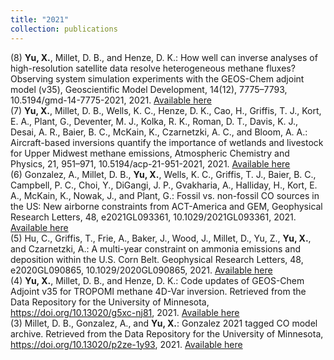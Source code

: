 ```yaml
---
title: "2021"
collection: publications
---
```

(8) **Yu, X.**, Millet, D. B., and Henze, D. K.: How well can inverse analyses of high-resolution satellite data resolve heterogeneous methane fluxes? Observing system simulation experiments with the GEOS-Chem adjoint model (v35), Geoscientific Model Development, 14(12), 7775–7793, 10.5194/gmd-14-7775-2021, 2021. [Available here](https://gmd.copernicus.org/articles/14/7775/2021)<br>
(7) **Yu, X.**, Millet, D. B., Wells, K. C., Henze, D. K., Cao, H., Griffis, T. J., Kort, E. A., Plant, G., Deventer, M. J., Kolka, R. K., Roman, D. T., Davis, K. J., Desai, A. R., Baier, B. C., McKain, K., Czarnetzki, A. C., and Bloom, A. A.: Aircraft-based inversions quantify the importance of wetlands and livestock for Upper Midwest methane emissions, Atmospheric Chemistry and Physics, 21, 951–971, 10.5194/acp-21-951-2021, 2021. [Available here](https://acp.copernicus.org/articles/21/951/2021)<br>
(6) Gonzalez, A., Millet, D. B., **Yu, X.**, Wells, K. C., Griffis, T. J., Baier, B. C., Campbell, P. C., Choi, Y., DiGangi, J. P., Gvakharia, A., Halliday, H., Kort, E. A., McKain, K., Nowak, J., and Plant, G.: Fossil vs. non-fossil CO sources in the US: New airborne constraints from ACT-America and GEM, Geophysical Research Letters, 48, e2021GL093361, 10.1029/2021GL093361, 2021. [Available here](https://agupubs.onlinelibrary.wiley.com/doi/10.1029/2021GL093361)<br>
(5) Hu, C., Griffis, T., Frie, A., Baker, J., Wood, J., Millet, D., Yu, Z., **Yu, X.**, and Czarnetzki, A.: A multi-year constraint on ammonia emissions and deposition within the U.S. Corn Belt. Geophysical Research Letters, 48, e2020GL090865, 10.1029/2020GL090865, 2021. [Available here](https://agupubs.onlinelibrary.wiley.com/doi/10.1029/2020GL090865)<br>
(4) **Yu, X.**, Millet, D. B., and Henze, D. K.: Code updates of GEOS-Chem Adjoint v35 for TROPOMI methane 4D-Var inversion. Retrieved from the Data Repository for the University of Minnesota, https://doi.org/10.13020/g5xc-nj81, 2021. [Available here](https://conservancy.umn.edu/handle/11299/222249)<br>
(3) Millet, D. B., Gonzalez, A., and **Yu, X.**: Gonzalez 2021 tagged CO model archive. Retrieved from the Data Repository for the University of Minnesota, https://doi.org/10.13020/p2ze-1y93, 2021. [Available here](https://conservancy.umn.edu/handle/11299/219382)
